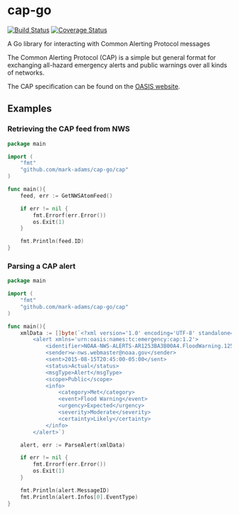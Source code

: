 # cap-go
[![Build Status](https://travis-ci.org/mark-adams/cap-go.svg?branch=master)](https://travis-ci.org/mark-adams/cap-go)
[![Coverage Status](https://coveralls.io/repos/mark-adams/cap-go/badge.svg?branch=master&service=github)](https://coveralls.io/github/mark-adams/cap-go?branch=master)

A Go library for interacting with Common Alerting Protocol messages

The Common Alerting Protocol (CAP) is a simple but general format for exchanging all-hazard emergency alerts and public warnings over all kinds of networks.

The CAP specification can be found on the [OASIS website](http://docs.oasis-open.org/emergency/cap/v1.2/CAP-v1.2-os.html).

## Examples

### Retrieving the CAP feed from NWS

```go
package main

import (
    "fmt"
    "github.com/mark-adams/cap-go/cap"
)

func main(){
    feed, err := GetNWSAtomFeed()

    if err != nil {
        fmt.Errorf(err.Error())
        os.Exit(1)
    }

    fmt.Println(feed.ID)
}
```

### Parsing a CAP alert

```go
package main

import (
    "fmt"
    "github.com/mark-adams/cap-go/cap"
)

func main(){
    xmlData := []byte(`<?xml version='1.0' encoding='UTF-8' standalone='yes'?>
        <alert xmlns='urn:oasis:names:tc:emergency:cap:1.2'>
            <identifier>NOAA-NWS-ALERTS-AR1253BA3B00A4.FloodWarning.1253BA3D4A94AR.LZKFLSLZK.342064b5a5aafb8265dfc3707d6a3b09</identifier>
            <sender>w-nws.webmaster@noaa.gov</sender>
            <sent>2015-08-15T20:45:00-05:00</sent>
            <status>Actual</status>
            <msgType>Alert</msgType>
            <scope>Public</scope>
            <info>
                <category>Met</category>
                <event>Flood Warning</event>
                <urgency>Expected</urgency>
                <severity>Moderate</severity>
                <certainty>Likely</certainty>
            </info>
        </alert>`)

    alert, err := ParseAlert(xmlData)

    if err != nil {
        fmt.Errorf(err.Error())
        os.Exit(1)
    }

    fmt.Println(alert.MessageID)
    fmt.Println(alert.Infos[0].EventType)
}

```
